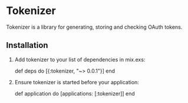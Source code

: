 # Tokenizer

Tokenizer is a library for generating, storing and checking OAuth tokens.

## Installation

  1. Add tokenizer to your list of dependencies in mix.exs:

        def deps do
          [{:tokenizer, "~> 0.0.1"}]
        end

  2. Ensure tokenizer is started before your application:

        def application do
          [applications: [:tokenizer]]
        end
